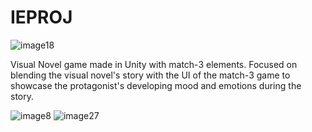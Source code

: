 # IEPROJ

![image18](https://github.com/user-attachments/assets/895aea1d-ec5b-49cf-9c12-54cc2e0cd1ea)

Visual Novel game made in Unity with match-3 elements.
Focused on blending the visual novel's story with the UI of the match-3 game to showcase the protagonist's developing mood and emotions during the story.

![image8](https://github.com/user-attachments/assets/f0722a6e-73af-45e2-a642-82bab886a1a8)
![image27](https://github.com/user-attachments/assets/aa6f85cc-8424-4a1f-9e61-39fae0e5730d)
